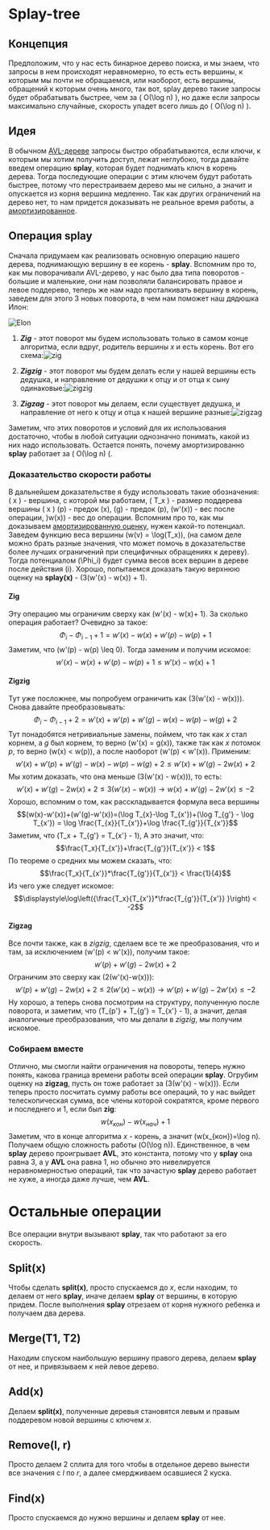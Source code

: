 # Splay-tree
## Концепция
Предположим, что у нас есть бинарное дерево поиска, и мы знаем, что запросы в нем происходят неравномерно, то есть есть вершины, к которым мы почти не обращаемся, или наоборот, есть вершины, обращений к которым очень много, так вот, splay дерево такие запросы будет обрабатывать быстрее, чем за \( O(\log n) \), но даже если запросы максимально случайные, скорость упадет всего лишь до \( O(\log n) \). 
## Идея
В обычном [AVL-дереве](./Algorithms.pdf) запросы быстро обрабатываются, если ключи, к которым мы хотим получить доступ, лежат неглубоко, тогда давайте введем операцию **splay**, которая будет поднимать ключ в корень дерева. Тогда последующие операции с этим ключем будут работать быстрее, потому что перестраиваем дерево мы не сильно, а значит и опускается из корня вершина медленно. Так как других ограничений на дерево нет, то нам придется доказывать не реальное время работы, а [амортизированное](../semester_1/Algorithms1.pdf). 
## Операция splay
Сначала придумаем как реализовать основную операцию нашего дерева, поднимающую вершину в ее корень - **splay**. Вспомним про то, как мы поворачивали AVL-дерево, у нас было два типа поворотов - большие и маленькие, они нам позволяли балансировать правое и левое поддерево, теперь же нам надо проталкивать вершину в корень, заведем для этого 3 новых поворота, в чем нам поможет наш дядюшка Илон:

![Elon](./assets/elon.png)

1. ***Zig*** - этот поворот мы будем использовать только в самом конце алгоритма, если вдруг, родитель вершины _x_ и есть корень. Вот его схема:![zig](./assets/zig.png)
 
2.  ***Zigzig*** - этот поворот мы будем делать если у нашей вершины есть дедушка, и направление от дедушки к отцу и от отца к сыну одинаковые:![zigzig](./assets/zigzig.png)
	
3. ***Zigzag*** - этот поворот мы делаем, если существует дедушка, и направление от него к отцу и отца к нашей вершине разные:![zigzag](./assets/zigzag.png)

Заметим, что этих поворотов и условий для их использования достаточно, чтобы в любой ситуации однозначно понимать, какой из них надо использовать. Остается понять, почему амортизированно **splay** работает за \( O(\log n) \(.
### Доказательство скорости работы
В дальнейшем доказательстве я буду использовать такие обозначения:
\( x \) - вершина, с которой мы работаем,
\( T_x \) - размер поддерева вершины \( x \)
\(p\) - предок \(x\),
\(g\) - предок \(p\), 
\(w'(x)\) - вес после операции, 
\)w(x)\) - вес до операции.
Вспомним про то, как мы доказываем [амортизированную оценку](Амортизированная%20оценка), нужен какой-то потенциал. Заведем функцию веса вершины \(w(v) = \log(T_x)\), (на самом деле можно брать разные значения, что может помочь в доказательстве более лучших ограничений при специфичных обращениях к дереву). Тогда потенциалом \(\Phi_i\) будет сумма весов всех вершин в дереве после действия \(i\). Хорошо, попытаемся доказать такую верхнюю оценку на **splay(x)** - \(3(w'(x) - w(x)) + 1\).
#### Zig
Эту операцию мы ограничим сверху как \(w'(x) - w(x)+ 1\). За сколько операция работает? Очевидно за такое: $$\Phi_i - \Phi_{i-1} + 1 = w'(x) - w(x) + w'(p) - w(p) + 1$$ Заметим, что \(w'(p) - w(p) \leq 0\). Тогда заменим и получим искомое:$$w'(x) - w(x) + w'(p) - w(p) + 1\leq w'(x) - w(x) + 1$$
#### Zigzig
Тут уже посложнее, мы попробуем ограничить как \(3(w'(x) - w(x))\). Снова давайте преобразовывать: $$\Phi_i-\Phi_{i-1} + 2 = w'(x)+w'(p)+w'(g)-w(x)-w(p)-w(g)+2$$
Тут понадобятся нетривиальные замены, поймем, что так как _x_ стал корнем, а _g_ был корнем, то верно \(w'(x) = g(x)\), также так как _x_ потомок _p_, то верно \(w(x) < w(p)\), а после наоборот \(w'(p) < w'(x)\). Применим: $$w'(x)+w'(p)+w'(g)-w(x)-w(p)-w(g)+2 \leq w'(x)+w'(g)-2w(x) + 2$$ Мы хотим доказать, что она меньше \(3(w'(x) - w(x))\), то есть: $$w'(x)+w'(g)-2w(x) + 2\leq 3(w'(x) - w(x))\rightarrow w(x)+w'(g)-2w'(x)\leq -2$$
Хорошо, вспомним о том, как расскладывается формула веса вершины $$(w(x)-w'(x))+(w'(g)-w'(x))=(\log T_{x}-\log T_{x'})+(\log T_{g'} - \log T_{x'}) = \log \frac{T_{x}}{T_{x'}}+\log \frac{T_{g'}}{T_{x'}}$$Заметим, что \(T_x + T_{g'} = T_{x'} - 1\),  А это значит, что: $$\frac{T_x}{T_{x'}}+\frac{T_{g'}}{T_{x'}} < 1$$По теореме о средних мы можем сказать, что: $$\frac{T_x}{T_{x'}}*\frac{T_{g'}}{T_{x'}} < \frac{1}{4}$$Из чего уже следует искомое: $$\displaystyle\log\left({\frac{T_x}{T_{x'}}*\frac{T_{g'}}{T_{x'}} }\right) < -2$$
#### Zigzag
Все почти также, как в *zigzig*, сделаем все те же преобразования, что и там, за исключением \(w'(p) < w'(x)\), получим такое: $$w'(p)+w'(g)-2w(x) + 2$$Ограничим это сверху как \(2(w'(x)-w(x))\):$$w'(p)+w'(g)-2w(x) + 2\leq 2(w'(x)-w(x)) \rightarrow w'(p)+w'(g)-2w'(x)\leq -2$$Ну хорошо, а теперь снова посмотрим на структуру, полученную после поворота, и заметим, что \(T_{p'} + T_{g'} = T_{x'} - 1\), а значит, делая аналогичные преобразования, что мы делали в *zigzig*, мы получим искомое.
### Собираем вместе
Отлично, мы смогли найти ограничения на повороты, теперь нужно понять, какова граница времени работы всей операции **splay**. Огрубим оценку на **zigzag**, пусть он тоже работает за \(3(w'(x) - w(x))\). Если теперь просто посчитать сумму работы все операций, то у нас выйдет телескопическая сумма, все члены которой сократятся, кроме первого и последнего и 1, если был **zig**:$$w(x_{кон}) - w(x_{нач}) + 1$$Заметим, что в конце алгоритма _x_ - корень, а значит \(w(x_{кон})=\log n\). Получаем общую сложность работы \(O(\log n)\). Единственное, в чем **splay** дерево проигрывает **AVL**, это константа, потому что у **splay** она равна 3, а у **AVL** она равна 1, но обычно это нивелируется неравномерностью операций, так что зачастую **splay** дерево работает не хуже, а иногда даже лучше, чем **AVL**.
# Остальные операции
Все операции внутри вызывают **splay**, так что работают за его скорость.
## Split(x)
Чтобы сделать **split(x)**, просто спускаемся до _x_, если находим, то делаем от него **splay**, иначе делаем **splay** от вершины, в которую придем. После выполнения **splay** отрезаем от корня нужного ребенка и получаем два дерева.
## Merge(T1, T2)
Находим спуском наибольшую вершину правого дерева, делаем **splay** от нее, и привязываем к ней левое дерево.
## Add(x)
Делаем **split(x)**, полученные деревья становятся левым и правым поддеревом новой вершины с ключем *x*.
## Remove(l, r)
Просто делаем 2 сплита для того чтобы в отдельное дерево вынести все значения с _l_ по _r_, а далее смердживаем осавшиеся 2 куска.
## Find(x)
Просто спускаемся до нужно вершины и делаем **splay** от нее.